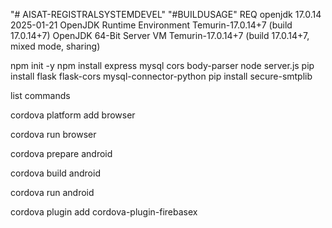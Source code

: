 "# AISAT-REGISTRALSYSTEMDEVEL" 
"#BUILDUSAGE"
REQ
openjdk 17.0.14 2025-01-21
OpenJDK Runtime Environment Temurin-17.0.14+7 (build 17.0.14+7)
OpenJDK 64-Bit Server VM Temurin-17.0.14+7 (build 17.0.14+7, mixed mode, sharing)

npm init -y
npm install express mysql cors body-parser
node server.js
pip install flask flask-cors mysql-connector-python
pip install secure-smtplib

list commands

cordova platform add browser

cordova run browser

cordova prepare android

cordova build android

cordova run android

cordova plugin add cordova-plugin-firebasex
